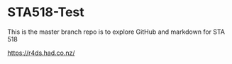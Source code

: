 # STA518-Test

This is the master branch repo is to explore GitHub and markdown for STA 518

https://r4ds.had.co.nz/
